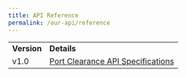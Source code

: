 ```yaml
---
title: API Reference
permalink: /our-api/reference
---
```

<table class="docs-table">
	<tbody>
			<tr class="table-title">
				<td><strong>Version</strong></td>
				<td><strong>Details</strong></td>
			</tr>
			<tr>
				<td>v1.0</td>
				<td><a href="/files/TEST_API_User_Guide_Documentation.pdf" target="_blank">Port Clearance API Specifications</a></td>
			</tr>
	</tbody>
</table>